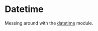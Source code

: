 # Datetime

Messing around with the [datetime](https://docs.python.org/3/library/datetime.html) module.
